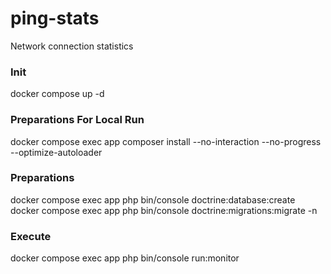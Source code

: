 # ping-stats
Network connection statistics

### Init
docker compose up -d

### Preparations For Local Run
docker compose exec app composer install --no-interaction --no-progress --optimize-autoloader

### Preparations
docker compose exec app php bin/console doctrine:database:create
docker compose exec app php bin/console doctrine:migrations:migrate -n

### Execute
docker compose exec app php bin/console run:monitor
